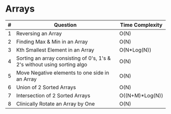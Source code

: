 <h1>Arrays</h1>

|#|Question|Time Complexity|
|-------|--------|---------------|
|1|Reversing an Array|O(N)|
|2|Finding Max & Min in an Array|O(N)|
|3|Kth Smallest Element in an Array|O(N*Log(N))|
|4|Sorting an array consisting of 0's, 1's & 2's without using sorting algo|O(N)|
|5|Move Negative elements to one side in an Array|O(N)|
|6|Union of 2 Sorted Arrays|O(N)|
|7|Intersection of 2 Sorted Arrays|O((N+M)*Log(N))|
|8|Clinically Rotate an Array by One|O(N)|